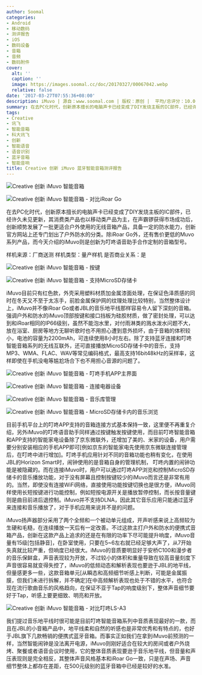 ```yaml
---
author: Soomal
categories:
- Android
- 移动数码
- 测评报告
- iOS
- 数码设备
- 音箱
- 音频
- 数码附件
cover:
  alt: ''
  caption: ''
  image: https://images.soomal.cc/doc/20170327/00067042.webp
  relative: false
date: '2017-03-27T07:55:36+08:00'
description: iMuvo | 源自：www.soomal.com | 版权：原创 |  平均/总评分：10.00/50
summary: 在去PC化时代，创新原本擅长的电脑声卡已经变成了DIY发烧主板的IC部件，已经许久未见更新，其消费类产品也以移动类产品为主，在声霸锣获得市场成功后，创新顺势发展了一批更适合户外使用的无线音箱产品，而今天介绍的iMuvo则是创新为叮咚语音助手合作定制的音箱型号。
tags:
- Creative
- 讯飞
- 智能音箱
- 科大讯飞
- 创新
- 智能语音
- 语音识别
- 蓝牙音箱
- 智能音响
title: Creative 创新 iMuvo 蓝牙智能音箱测评报告
---
```


![Creative 创新 iMuvo 智能音箱](https://images.soomal.cc/doc/20170320/00066946_01.webp)



![Creative 创新 iMuvo 智能音箱 - 对比iRoar Go](https://images.soomal.cc/doc/20170320/00066953_01.webp)



在去PC化时代，创新原本擅长的电脑声卡已经变成了DIY发烧主板的IC部件，已经许久未见更新，其消费类产品也以移动类产品为主，在声霸锣获得市场成功后，创新顺势发展了一批更适合户外使用的无线音箱产品，具备一定的防水能力，创新官方网站上还专门划出了户外防水的分类。除iRoar Go外，还有售价更低的Muvo系列产品，而今天介绍的iMuvo则是创新为叮咚语音助手合作定制的音箱型号。



样机来源：厂商送测
样机类型：量产样机
是否商业关系：是



![Creative 创新 iMuvo 智能音箱 - 按键](https://images.soomal.cc/doc/20170320/00066949_01.webp)



![Creative 创新 iMuvo 智能音箱 - 支持MicroSD存储卡](https://images.soomal.cc/doc/20170320/00066955_01.webp)



iMuvo目前只有红色款，外壳采用塑料材质加金属漆面处理，在保证色泽质感的同时在冬天又不至于太冻手，前脸金属保护网的纹理处理比较特别，当然整体设计上，iMuvo并不像iRoar Go或者JBL的音乐地平线那样容易令人留下深刻的音箱。强调户外和防水的iMuvo顶部按键和接口挡板为硅胶材质，做了密封处理，可以达到和iRoar相同的IP66级别，虽然不能泡水里，对付雨淋类的溅水泼水问题不大，放在浴室、厨房等地方无聊听歌时也不用担心遭到意外损坏，由于音箱的体积较小，电池的容量为2200mAh，可连续使用8小时左右。除了支持蓝牙连接和叮咚智能音箱系列的无线互联外，还可直接播放MicroSD存储卡中的音乐，支持MP3、WMA、FLAC、WAV等常见编码格式，最高支持16bit48kHz的采样率，这样即使在手机没电等尴尬场合下也不用担心音源的问题了。



![Creative 创新 iMuvo 智能音箱 - 叮咚手机APP主界面](https://images.soomal.cc/doc/20170327/00067038_01.webp)



![Creative 创新 iMuvo 智能音箱 - 连接电器设备](https://images.soomal.cc/doc/20170327/00067039_01.webp)



![Creative 创新 iMuvo 智能音箱 - 音乐库管理](https://images.soomal.cc/doc/20170327/00067040_01.webp)



![Creative 创新 iMuvo 智能音箱 - MicroSD存储卡内的音乐浏览](https://images.soomal.cc/doc/20170327/00067041_01.webp)



目前手机平台上的叮咚APP支持的音箱连接方式基本保持一致，这里便不再重复介绍，另外iMuvo的叮咚语音助手同样通过按键触发按键使用，而目前叮咚智能音箱和APP支持的智能家电设备除了京东微联外，还增加了美的、米家的设备，用户需要分别安装相应的手机APP即可[例如京东的智能家电先使用京东微联连接管理后，在叮咚中进行增加]。叮咚手机应用针对不同的音箱功能也稍有变化，在使用JBL的Horizon Smart时，闹钟使用的是音箱自身的管理机制，
叮咚内置的闹钟功能是被隐藏的。而在连接iMuvo时，用户可以通过叮咚APP浏览和控制MicroSD存储卡的音乐播放功能，对于没有屏幕且控制按键较少的iMuvo而言还是非常有用的。当然，即使没有连接WiFi网络，直接使用功能按键切换也是很方便，iMuvo同样使用长短按键进行功能控制，例如短按电源开关是播放暂停控制，而长按音量键则是曲目前进后退控制。iMuvo并不支持DLNA，因此其它音乐应用只能通过蓝牙来连接和音乐播放了，对于手机应用来说并不是的问题。



iMuvo扬声器部分采用了两个全频和一个被动单元组成，开声听感来说上高频较为生硬和毛糙，在连续播放一天后有一定改善。不过这款主打户外和防水的便携式音箱产品，创新在这款产品上追求的还是在有限的功率下尽可能提升响度，iMuvo音量有15级[包括静音]，在卧室使用，只要在5~6左右就已经足够大声了，从7开始失真就比较严重，但响度已经很大。iMuvo的音质要明显好于安桥C100和漫步者的音乐保鲜盒，声音表现较为开放，不过较小的体积和重量导致在较高音量刻度下声音很容易就变得失控了，iMuvo的低频动态和解析表现也要逊于JBL的地平线，但量感更多一些，这款音箱单元[从瞬态和高频细节听感上判断，可能是金属振膜，但我们未进行拆解，并不确定]在中高频解析表现也处于不错的水平，也符合现在流行歌曲音乐的风格趋向，在保证不亚于Tap的响度级别下，整体声音细节要好于Tap，听感上要更细致、明亮和开放。



![Creative 创新 iMuvo 智能音箱 - 对比叮咚LS-A3](https://images.soomal.cc/doc/20170320/00066954.webp)



我们提过音乐地平线时很可能是目前叮咚智能音箱系列中音质表现最好的一款，而且在JBL的小音箱产品中，地平线柔和自然的听感也是非常优秀和有特点的，也好于JBL旗下几款畅销的便携式蓝牙音箱。而事实正如我们在拿到iMuvo前预测的一样，当然智能闹钟是没法离开电源，iMuvo则刚好适合在较大的房间或者户外烧烤、聚餐或者语音会议时使用，它的整体音质表现要逊于音乐地平线，但音量和声压表现则是完全相反，其整体声音风格基本和iRoar Go一致，只是在声场、声音细节整体上都存在差距，在500元级别的蓝牙音箱中已经是较好的水准。